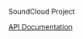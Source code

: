 SoundCloud Project

[API Documentation](https://github.com/jeremiahlu/AA_Project_SoundCloud/wiki/API-Documentation)
